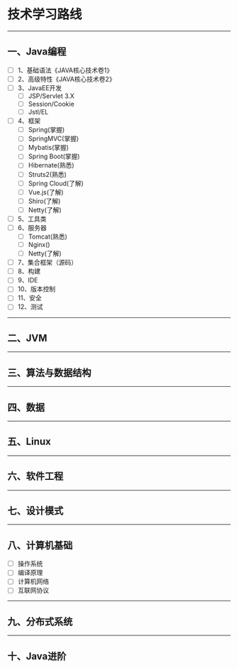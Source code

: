 # 技术学习路线
--- 
## 一、Java编程
- [ ] 1、基础语法《JAVA核心技术卷1》
- [ ] 2、高级特性《JAVA核心技术卷2》
- [ ] 3、JavaEE开发
  - [ ] JSP/Servlet 3.X
  - [ ] Session/Cookie
  - [ ] Jstl/EL
- [ ] 4、框架
  - [ ] Spring(掌握)
  - [ ] SpringMVC(掌握)
  - [ ] Mybatis(掌握)
  - [ ] Spring Boot(掌握)
  - [ ] Hibernate(熟悉)
  - [ ] Struts2(熟悉)
  - [ ] Spring Cloud(了解)
  - [ ] Vue.js(了解)
  - [ ] Shiro(了解)
  - [ ] Netty(了解)
- [ ] 5、工具类
- [ ] 6、服务器
  - [ ] Tomcat(熟悉)
  - [ ] Nginx()
  - [ ] Netty(了解)
- [ ] 7、集合框架（源码）
- [ ] 8、构建
- [ ] 9、IDE
- [ ] 10、版本控制
- [ ] 11、安全
- [ ] 12、测试
--- 
## 二、JVM
--- 
## 三、算法与数据结构
--- 
## 四、数据
--- 
## 五、Linux
--- 
## 六、软件工程
--- 
## 七、设计模式
---
## 八、计算机基础
- [ ] 操作系统
- [ ] 编译原理
- [ ] 计算机网络
- [ ] 互联网协议
--- 
## 九、分布式系统
---
## 十、Java进阶
